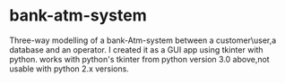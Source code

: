 # bank-atm-system
Three-way modelling of a bank-Atm-system between a customer\user,a database and an operator.
I created it as a GUI app using tkinter with python.
works with python's tkinter from python version 3.0 above,not usable with python 2.x versions.
